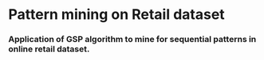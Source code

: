# Pattern mining on Retail dataset
### Application of GSP algorithm to mine for sequential patterns in online retail dataset.
